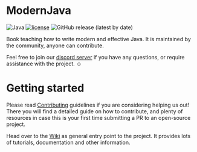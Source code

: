 # ModernJava

![Java](https://img.shields.io/badge/Java-19-ff696c)
[![license](https://img.shields.io/github/license/Together-Java/ModernJava)](https://github.com/Together-Java/ModernJava/blob/master/LICENSE)
![GitHub release (latest by date)](https://img.shields.io/github/v/release/Together-Java/ModernJava?label=release)

Book teaching how to write modern and effective Java. It is maintained by the community, anyone can contribute.

Feel free to join our [discord server](https://discord.com/invite/XXFUXzK) if you have any questions, or require assistance with the project. :relaxed:

# Getting started

Please read [Contributing](https://github.com/Together-Java/ModernJava/wiki/Contributing) guidelines if you are considering helping us out!
There you will find a detailed guide on how to contribute, and plenty of resources in case this is your first time submitting a PR to an open-source project.

Head over to the [Wiki](https://github.com/Together-Java/ModernJava/wiki) as general entry point to the project. It provides lots of tutorials, documentation and other information.
